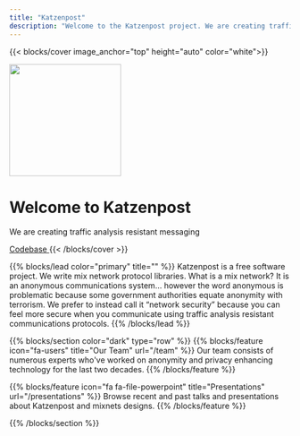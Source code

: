 ```yaml
---
title: "Katzenpost"
description: "Welcome to the Katzenpost project. We are creating traffic analysis resistant messaging."
---
```


<!-- Hero -->
{{< blocks/cover image_anchor="top" height="auto" color="white">}}
<div>
    <img src="/images/logo-friendly-mono.svg" height="200">
</div>
<h1 class="display-3 mt-0 mt-md-3">Welcome to Katzenpost</h1>
<p class="lead">We are creating traffic analysis resistant messaging</p>
<a class="btn btn-lg btn-secondary me-3 mb-4" href="https://github.com/katzenpost/katzenpost">
  Codebase <i class="fab fa-github ms-2 "></i>
</a>
{{< /blocks/cover >}}


{{% blocks/lead color="primary" title="" %}}
Katzenpost is a free software project. We write mix network protocol
libraries. What is a mix network? It is an anonymous communications
system… however the word anonymous is problematic because some
government authorities equate anonymity with terrorism. We prefer to
instead call it “network security” because you can feel more secure
when you communicate using traffic analysis resistant communications
protocols.
{{% /blocks/lead %}}

<!-- Triplet Section: Gray -->
{{% blocks/section color="dark" type="row" %}}
{{% blocks/feature icon="fa-users" title="Our Team" url="/team" %}}
Our team consists of numerous experts who've worked on anonymity and privacy
enhancing technology for the last two decades.
{{% /blocks/feature %}}

{{% blocks/feature icon="fa fa-file-powerpoint" title="Presentations" url="/presentations" %}}
Browse recent and past talks and presentations about Katzenpost and mixnets designs.
{{% /blocks/feature %}}

{{% /blocks/section %}}

